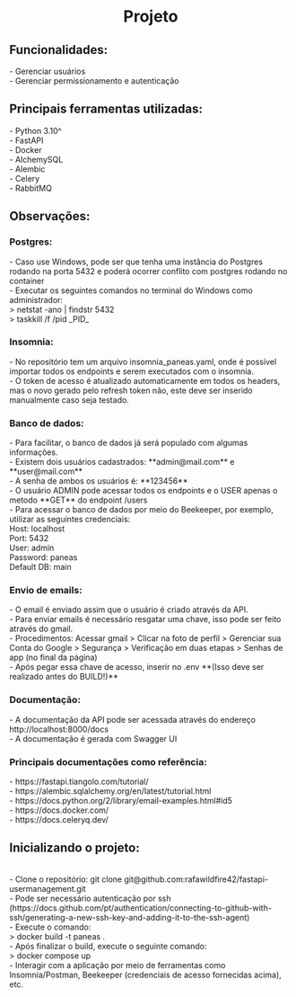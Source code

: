 <h1 align="center"> Projeto </h1>

<h2>Funcionalidades:</h2>
- Gerenciar usuários<br>
- Gerenciar permissionamento e autenticação<br>

<h2>Principais ferramentas utilizadas:</h2>
- Python 3.10^<br>
- FastAPI<br>
- Docker<br> 
- AlchemySQL<br>
- Alembic<br>
- Celery<br>
- RabbitMQ<br>

<h2>Observações:</h2>

<h3>Postgres:</h3>
- Caso use Windows, pode ser que tenha uma instância do Postgres rodando na porta 5432 e poderá ocorrer conflito com postgres rodando no container<br>
- Executar os seguintes comandos no terminal do Windows como administrador:<br>
> netstat -ano | findstr 5432<br>
> taskkill /f /pid _PID_<br>

<h3>Insomnia:</h3>
- No repositório tem um arquivo insomnia_paneas.yaml, onde é possível importar todos os endpoints e serem executados com o insomnia.<br>
- O token de acesso é atualizado automaticamente em todos os headers, mas o novo gerado pelo refresh token não, este deve ser inserido manualmente caso seja testado.<br>

<h3>Banco de dados:</h3>
- Para facilitar, o banco de dados já será populado com algumas informações.<br>
- Existem dois usuários cadastrados: **admin@mail.com** e **user@mail.com**<br>
- A senha de ambos os usuários é: **123456**<br>
- O usuário ADMIN pode acessar todos os endpoints e o USER apenas o metodo **GET** do endpoint /users<br>
- Para acessar o banco de dados por meio do Beekeeper, por exemplo, utilizar as seguintes credenciais:<br>
Host: localhost<br>
Port: 5432<br>
User: admin<br>
Password: paneas<br>
Default DB: main<br>

<h3>Envio de emails:</h3>
- O email é enviado assim que o usuário é criado através da API.<br>
- Para enviar emails é necessário resgatar uma chave, isso pode ser feito através do gmail.<br>
- Procedimentos: Acessar gmail > Clicar na foto de perfil > Gerenciar sua Conta do Google > Segurança > Verificação em duas etapas > Senhas de app (no final da página)<br>
- Após pegar essa chave de acesso, inserir no .env **(Isso deve ser realizado antes do BUILD!)**<br>

<h3>Documentação:</h3>
- A documentação da API pode ser acessada através do endereço http://localhost:8000/docs<br>
- A documentação é gerada com Swagger UI<br>

<h3>Principais documentações como referência:</h3>
- https://fastapi.tiangolo.com/tutorial/<br>
- https://alembic.sqlalchemy.org/en/latest/tutorial.html<br>
- https://docs.python.org/2/library/email-examples.html#id5<br>
- https://docs.docker.com/<br>
- https://docs.celeryq.dev/<br>

<h2>Inicializando o projeto:</h2><br>
- Clone o repositório: git clone git@github.com:rafawildfire42/fastapi-usermanagement.git<br>
- Pode ser necessário autenticação por ssh (https://docs.github.com/pt/authentication/connecting-to-github-with-ssh/generating-a-new-ssh-key-and-adding-it-to-the-ssh-agent)<br>
- Execute o comando: <br>
> docker build -t paneas .<br>
- Após finalizar o build, execute o seguinte comando:<br>
> docker compose up<br>
- Interagir com a aplicação por meio de ferramentas como Insomnia/Postman, Beekeeper (credenciais de acesso fornecidas acima), etc.
